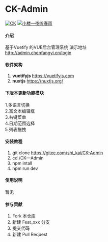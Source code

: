 # CK-Admin

[![CK](https://img.shields.io/badge/C-K-green "CK")](http://admin.chenfangyi.cn)
[![小楼一夜听春雨](https://img.shields.io/badge/小楼一夜听春雨-blue "小楼一夜听春雨")](http://admin.chenfangyi.cn)
#### 介绍
基于Vuetify  的VUE后台管理系统
演示地址 <br>
http://admin.chenfangyi.cn/login
#### 软件架构
1.  **vuetifyjs** https://vuetifyjs.com
2.  **nuxtjs** https://nuxtjs.org/

#### 下版本更新功能模块
1.多语言切换<br>
2.富文本编辑框<br>
3.右键菜单<br>
4.日期范围选择<br>
5.列表拖拽

#### 安装教程

1. git clone https://gitee.com/shi_kai/CK-Admin
2. cd /CK—Admin
3. npm intall
4. npm run dev

#### 使用说明

暂无

#### 参与贡献

1. Fork 本仓库
2. 新建 Feat_xxx 分支
3. 提交代码
4. 新建 Pull Request
